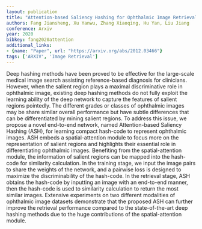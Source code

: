 ```yaml
---
layout: publication
title: "Attention-based Saliency Hashing for Ophthalmic Image Retrieval"
authors: Fang Jiansheng, Xu Yanwu, Zhang Xiaoqing, Hu Yan, Liu Jiang
conference: Arxiv
year: 2020
bibkey: fang2020attention
additional_links:
- {name: "Paper", url: "https://arxiv.org/abs/2012.03466"}
tags: ['ARXIV', 'Image Retrieval']
---
```

Deep hashing methods have been proved to be effective for the large-scale medical image search assisting reference-based diagnosis for clinicians. However, when the salient region plays a maximal discriminative role in ophthalmic image, existing deep hashing methods do not fully exploit the learning ability of the deep network to capture the features of salient regions pointedly. The different grades or classes of ophthalmic images may be share similar overall performance but have subtle differences that can be differentiated by mining salient regions. To address this issue, we propose a novel end-to-end network, named Attention-based Saliency Hashing (ASH), for learning compact hash-code to represent ophthalmic images. ASH embeds a spatial-attention module to focus more on the representation of salient regions and highlights their essential role in differentiating ophthalmic images. Benefiting from the spatial-attention module, the information of salient regions can be mapped into the hash-code for similarity calculation. In the training stage, we input the image pairs to share the weights of the network, and a pairwise loss is designed to maximize the discriminability of the hash-code. In the retrieval stage, ASH obtains the hash-code by inputting an image with an end-to-end manner, then the hash-code is used to similarity calculation to return the most similar images. Extensive experiments on two different modalities of ophthalmic image datasets demonstrate that the proposed ASH can further improve the retrieval performance compared to the state-of-the-art deep hashing methods due to the huge contributions of the spatial-attention module.